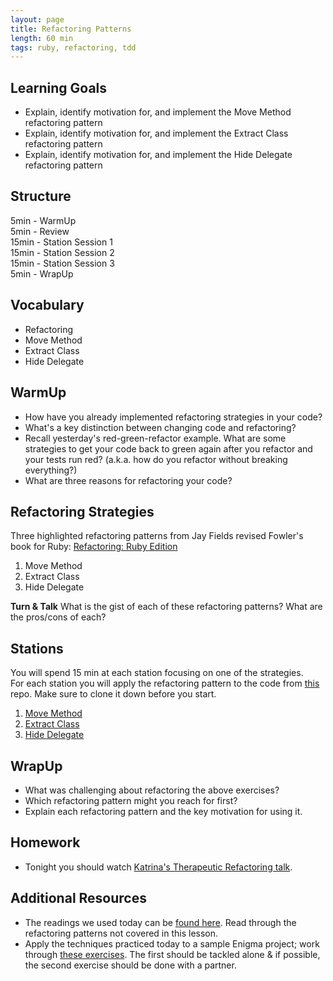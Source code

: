 ```yaml
---
layout: page
title: Refactoring Patterns
length: 60 min
tags: ruby, refactoring, tdd
---
```


## Learning Goals 
* Explain, identify motivation for, and implement the Move Method refactoring pattern
* Explain, identify motivation for, and implement the Extract Class refactoring pattern
* Explain, identify motivation for, and implement the Hide Delegate refactoring pattern

## Structure  

5min - WarmUp  
5min - Review  
15min - Station Session 1   
15min - Station Session 2  
15min - Station Session 3  
5min - WrapUp  

## Vocabulary 
* Refactoring 
* Move Method
* Extract Class
* Hide Delegate

## WarmUp 

* How have you already implemented refactoring strategies in your code?
* What's a key distinction between changing code and refactoring?
* Recall yesterday's red-green-refactor example. What are some strategies to get your code back to green again after you refactor and your tests run red?  (a.k.a. how do you refactor without breaking everything?)
* What are three reasons for refactoring your code? 

## Refactoring Strategies
  
Three highlighted refactoring patterns from Jay Fields revised Fowler's book for Ruby:
[Refactoring: Ruby Edition](http://www.amazon.com/Refactoring-Edition-Addison-Wesley-Professional-Series/dp/0321984137)    
1.  Move Method  
2.  Extract Class
3.  Hide Delegate

**Turn & Talk** 
What is the gist of each of these refactoring patterns? What are the pros/cons of each?  

## Stations  
You will spend 15 min at each station focusing on one of the strategies.  
For each station you will apply the refactoring pattern to the code from [this](https://github.com/turingschool-examples/refactoring_patterns) repo. Make sure to clone it down before you start.  
1.  [Move Method](./refactoring_patterns_station_1.markdown)  
2.  [Extract Class](./refactoring_patterns_station_2.markdown)  
3.  [Hide Delegate](./refactoring_patterns_station_3.markdown)  

## WrapUp  

* What was challenging about refactoring the above exercises?  
* Which refactoring pattern might you reach for first?
* Explain each refactoring pattern and the key motivation for using it.

## Homework

*   Tonight you should watch [Katrina's Therapeutic Refactoring talk](http://confreaks.tv/videos/cascadiaruby2012-therapeutic-refactoring).

## Additional Resources

*   The readings we used today can be [found here](https://drive.google.com/file/d/0B4C6lfVKu-E7ZlFDTnhyTklXdm8/view?usp=sharing). Read through the refactoring patterns not covered in this lesson. 
* Apply the techniques practiced today to a sample Enigma project; work through [these exercises](https://github.com/turingschool-examples/enigma_refactoring_exercises). The first should be tackled alone & if possible, the second exercise should be done with a partner.
